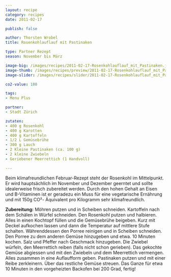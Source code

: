 ```yaml
---
layout: recipe
category: recipes
date: 2011-02-17

publish: false

author: Thorsten Wrobel
title: Rosenkohlauflauf mit Pastinaken

type: Partner Rezept
season: November bis März

image-big: /images/recipes/2011-02-17-Rosenkohlauflauf_mit_Pastinaken.jpg
image-thumb: /images/recipes/preview/2011-02-17-Rosenkohlauflauf_mit_Pastinaken.jpg
image-slider: /images/recipes/slider/2011-02-17-Rosenkohlauflauf_mit_Pastinaken.jpg

co2-value: 180

tags:
- Menu Plus

partner:
- Stadt Zürich

zutaten:
- 400 g Rosenkohl
- 400 g Karotten
- 400 g Kartoffeln
- 1/2 L Gemüsebrühe
- 300 g Lauch
- 2 Kleine Pastinaken (ca. 100 g)
- 2 kleine Zwiebeln
- Geriebener Meerrettich (1 Handvoll)

---
```


Beim klimafreundlichen Februar-Rezept steht der Rosenkohl im Mittelpunkt. Er wird hauptsächlich im November und Dezember geerntet und sollte idealerweise frisch zubereitet werden. Durch den hohen Gehalt an Eisen und B-Vitaminen ist er geradezu ein Muss für eine vegetarische Ernährung und mit 150g CO²- Äquivalent pro Kilogramm sehr klimafreundlich.


**Zubereitung:** Möhren putzen und in Scheiben schneiden. Kartoffeln nach dem Schälen in Würfel schneiden. Den Rosenkohl putzen und halbieren. Alles in einen Kochtopf füllen und die Gemüsebrühe beigeben. Kurz mit Deckel aufkochen lassen und dann die Temperatur auf mittlere Stufe schalten. Währenddessen den Porree reinigen und in Scheiben schneiden. Den Porree zu dem anderen Gemüse hinzugeben und etwa. 10 Minuten kochen. Salz und Pfeffer nach Geschmack hinzugeben. Die Zwiebel würfeln, den Meerrettich reiben (falls nicht schon gerieben). Das gekochte Gemüse abgiessen und mit den Zwiebeln und dem Meerrettich vermengen. Alles zusammen in eine Auflaufform geben. Pastinaken putzen und mit einer Reibe zerkleinern. Über das restliche Gemüse streuen. Das Ganze für etwa 10 Minuten in den vorgeheizten Backofen bei 200 Grad, fertig!



